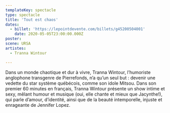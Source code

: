 ```yaml
---
templateKey: spectacle
type: spectacle
title: 'Tout est chaos'
dates: 
  - billet: 'https://lepointdevente.com/billets/g45200504001'
    date: 2020-05-05T23:00:00.000Z
poster: 
scene: URSA
artistes:
  - Tranna Wintour

---
```

Dans un monde chaotique et dur à vivre, Tranna Wintour, l’humoriste anglophone transgenre de Pierrefonds, n’a qu’un seul but : devenir une vedette du star système québécois, comme son idole Mitsou. Dans son premier 60 minutes en français, Tranna Wintour présente un show intime et sexy, mêlant humour et musique (oui, elle chante et mieux que Jacynthe!), qui parle d’amour, d’identité, ainsi que de la beauté intemporelle, injuste et enrageante de Jennifer Lopez.
